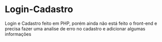 # Login-Cadastro
Login e Cadastro feito em PHP, porém ainda não está feito o front-end e precisa fazer uma analise de erro no cadastro e adicionar algumas informações
